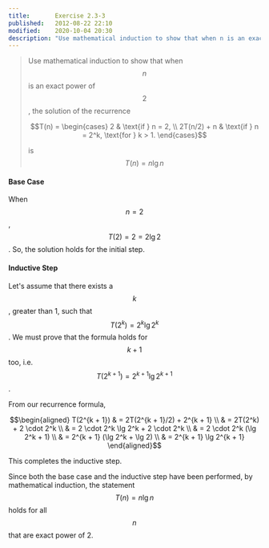 ```yaml
---
title:       Exercise 2.3-3
published:   2012-08-22 22:10
modified:    2020-10-04 20:30
description: "Use mathematical induction to show that when n is an exact power of 2, the solution of the recurrence is T(n) = nlg⁡n"
---
```


> Use mathematical induction to show that when $$n$$ is an exact power of $$2$$, the solution of the recurrence
>
> $$T(n) = \begin{cases}
     2           & \text{if } n = 2, \\
     2T(n/2) + n & \text{if } n = 2^k, \text{for } k > 1.
\end{cases}$$
>
> is $$T(n) = n\lg n$$

#### Base Case

When $$n = 2$$, $$T(2) = 2 = 2 \lg 2$$. So, the solution holds for the initial step.

#### Inductive Step

Let's assume that there exists a $$k$$, greater than 1, such that $$T(2^k) = 2^k \lg 2^k$$. We must prove that the formula holds for $$k + 1$$ too, i.e. $$T(2^{k + 1}) = 2^{k + 1} \lg 2^{k + 1}$$.

From our recurrence formula,

$$\begin{aligned}
T(2^{k + 1}) & = 2T(2^{k + 1}/2) + 2^{k + 1} \\
             & = 2T(2^k) + 2 \cdot 2^k \\
             & = 2 \cdot 2^k \lg 2^k + 2 \cdot 2^k \\
             & = 2 \cdot 2^k (\lg 2^k + 1) \\
             & = 2^{k + 1} (\lg 2^k + \lg 2) \\
             & = 2^{k + 1} \lg 2^{k + 1}
\end{aligned}$$

This completes the inductive step.

Since both the base case and the inductive step have been performed, by mathematical induction, the statement $$T(n) = n\lg n$$ holds for all $$n$$ that are exact power of 2.
